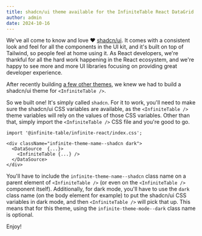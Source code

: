 ```yaml
---
title: shadcn/ui theme available for the InfiniteTable React DataGrid
author: admin
date: 2024-10-16
---
```


We've all come to know and love ❤️ [shadcn/ui](https://ui.shadcn.com/). It comes with a consistent look and feel for all the components in the UI kit, and it's built on top of Tailwind, so people feel at home using it. As React developers, we're thankful for all the hard work happening in the React ecosystem, and we're happy to see more and more UI libraries focusing on providing great developer experience.

After recently building [a few other themes](/blog/2024/10/10/new-themes-available), we knew we had to build a shadcn/ui theme for `<InfiniteTable />`.

So we built one! It's simply called `shadcn`. For it to work, you'll need to make sure the shadcn/ui CSS variables are available, as the `<InfiniteTable />` theme variables will rely on the values of those CSS variables. Other than that, simply import the `<InfiniteTable />` CSS file and you're good to go.

```tsx
import '@infinite-table/infinite-react/index.css';

<div className="infinite-theme-name--shadcn dark">
  <DataSource  {...}>
    <InfiniteTable {...} />
  </DataSource>
</div>
```

You'll have to include the `infinite-theme-name--shadcn` class name on a parent element of `<InfiniteTable />` (or even on the `<InfiniteTable />` component itself). Additionally, for dark mode, you'll have to use the `dark` class name (on the body element for example) to put the shadcn/ui CSS variables in dark mode, and then `<InfiniteTable />` will pick that up. This means that for this theme, using the `infinite-theme-mode--dark` class name is optional.


<CSEmbed id="lucid-water-fmj7zx" code={false} size="lg" />


Enjoy!
